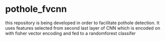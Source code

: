 # pothole_fvcnn

this repository is being developed in order to facilitate pothole detection.
It uses features selected from second last layer of CNN which is encoded on with fisher vector encoding and fed to a randomforest classifer
